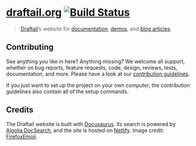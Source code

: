 # [draftail.org](https://www.draftail.org/) [![Build Status](https://travis-ci.com/thibaudcolas/draftail.org.svg?branch=master)](https://travis-ci.com/thibaudcolas/draftail.org)

> [Draftail](https://www.draftail.org/)’s website for [documentation](https://www.draftail.org/docs/getting-started), [demos](https://www.draftail.org/examples), and [blog articles](https://www.draftail.org/blog/).

## Contributing

See anything you like in here? Anything missing? We welcome all support, whether on bug reports, feature requests, code, design, reviews, tests, documentation, and more. Please have a look at our [contribution guidelines](.github/CONTRIBUTING.md).

If you just want to set up the project on your own computer, the contribution guidelines also contain all of the setup commands.

## Credits

The Draftail website is built with [Docusaurus](https://docusaurus.io/). Its search is powered by [Algolia DocSearch](https://community.algolia.com/docsearch/), and the site is hosted on [Netlify](https://www.netlify.com/). Image credit: [FirefoxEmoji](https://github.com/mozilla/fxemoji).
